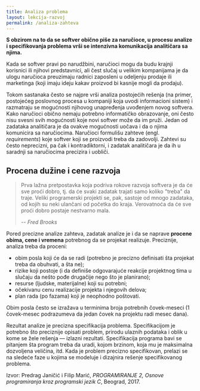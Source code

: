 ```yaml
---
title: Analiza problema
layout: lekcija-razvoj
permalink: /analiza-zahteva
---
```


**S obzirom na to da se softver obično piše za naručioce, u procesu analize i specifikovanja problema vrši se intenzivna komunikacija analitičara sa njima.**

Kada se softver pravi po narudžbini, naručioci mogu da budu krajnji korisnici ili njihovi predstavnici, ali čest slučaj u velikim kompanijama je da ulogu naručioca preuzimaju radnici zaposleni u odeljenju prodaje ili marketinga (koji imaju ideju kakav proizvod bi kasnije mogli da prodaju).

Tokom sastanaka često se najpre vrši analiza postojećih rešenja (na primer, postojećeg poslovnog procesa u kompaniji koja uvodi informacioni sistem) i razmatraju se mogućnosti njihovog unapređenja uvođenjem novog softvera. Kako naručioci obično nemaju potrebno informatičko obrazovanje, oni često nisu svesni svih mogućnosti koje novi softver može da im pruži. Jedan od zadataka analitičara je da ovakve mogućnosti uočava i da o njima komunicira sa naručiocima. Naručioci formulišu zahteve (engl. *requirements*) koje softver koji se proizvodi treba da zadovolji. Zahtevi su često neprecizni, pa čak i kontradiktorni, i zadatak analitičara je da ih u saradnji sa naručiocima precizira i uobliči.

## Procena dužine i cene razvoja

> Prva lažna pretpostavka koja podriva rokove razvoja softvera je da će sve proći dobro, tj. da će svaki zadatak trajati samo koliko "treba" da traje. Veliki programerski projekti se, pak, sastoje od mnogo zadataka, od kojih su neki ulančani od početka do kraja. Verovatnoća da će sve proći dobro postaje nestvarno mala.
>
> -- <cite>Fred Brooks</cite>

Pored precizne analize zahteva, zadatak analize je i da se naprave **procene obima, cene i vremena** potrebnog da se projekat realizuje. Preciznije, analiza treba da proceni:

- obim posla koji će da se radi (potrebno je precizno definisati šta projekat treba da obuhvati, a šta ne);
- rizike koji postoje (i da definiše odgovarajuće reakcije projektnog tima u slučaju da nešto pođe drugačije nego što je planirano);
- resurse (ljudske, materijalne) koji su potrebni;
- očekivanu cenu realizacije projekta i njegovih delova;
- plan rada (po fazama) koji je neophodno poštovati.

Obim posla često se izražava u terminima broja potrebnih čovek-meseci (1 čovek-mesec podrazumeva da jedan čovek na projektu radi mesec dana).

Rezultat analize je precizna specifikacija problema. Specifikacijom je potrebno što preciznije opisati problem, prirodu ulaznih podataka i oblik u kome se žele rešenja — izlazni rezultati. Specifikacija programa bavi se pitanjem šta program treba da uradi, kojom brzinom, koja mu je maksimalna dozvoljena veličina, itd. Kada je problem precizno specifikovan, prelazi se na sledeće faze u kojima se modeluje i dizajnira rešenje specifikovanog problema.


Izvor: Predrag Janičić i Filip Marić, *PROGRAMIRANJE 2, Osnove programiranja kroz programski jezik C*, Beograd, 2017.
